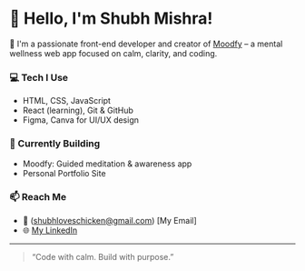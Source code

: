 # 👋 Hello, I'm Shubh Mishra!

🌿 I'm a passionate front-end developer and creator of [Moodfy](https://github.com/106shubh/moodfy) – a mental wellness web app focused on calm, clarity, and coding.

### 💻 Tech I Use
- HTML, CSS, JavaScript
- React (learning), Git & GitHub
- Figma, Canva for UI/UX design

### 🌱 Currently Building
- Moodfy: Guided meditation & awareness app
- Personal Portfolio Site

### 📫 Reach Me
- 📧 (shubhloveschicken@gmail.com) [My Email]
- 🌐 [My LinkedIn](www.linkedin.com/in/shubham-mishra-b10b30356)

---

> “Code with calm. Build with purpose.”

